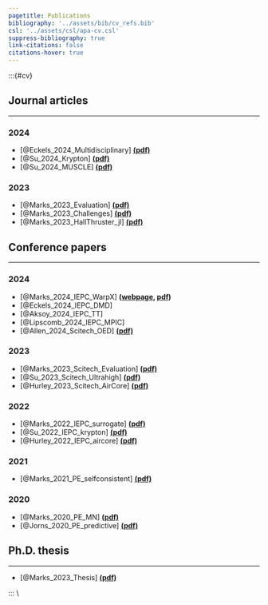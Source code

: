 ```yaml
---
pagetitle: Publications
bibliography: '../assets/bib/cv_refs.bib'
csl: '../assets/csl/apa-cv.csl'
suppress-bibliography: true
link-citations: false
citations-hover: true
---
```


:::{#cv}

## Journal articles

---

### 2024

- [@Eckels_2024_Multidisciplinary] **[(pdf)](files/eckels_2024_multidisciplinary.pdf)**
- [@Su_2024_Krypton] **[(pdf)](files/su_et_al_psst_2024_krypton.pdf)**
- [@Su_2024_MUSCLE] **[(pdf)](files/su_et_al_aiaa_2024_muscle.pdf)**

### 2023

- [@Marks_2023_Evaluation] **[(pdf)](files/marks_jorns_2023_joap_evaluation.pdf)**
- [@Marks_2023_Challenges] **[(pdf)](files/marks_jorns_2023_psst_challenges.pdf)**
- [@Marks_2023_HallThruster_jl] **[(pdf)](files/marks_schedler_jorns_2023_hallthruster_jl.pdf)**

## Conference papers

---

### 2024

- [@Marks_2024_IEPC_WarpX] **([webpage](content/iepc-2024.html), [pdf](files/Marks_T_IEPC_2024_WarpX.pdf))**
- [@Eckels_2024_IEPC_DMD]
- [@Aksoy_2024_IEPC_TT]
- [@Lipscomb_2024_IEPC_MPIC]
- [@Allen_2024_Scitech_OED] **[(pdf)](https://pepl.engin.umich.edu/pdf/AIAA_2024_allen-et-al.pdf)**

### 2023

- [@Marks_2023_Scitech_Evaluation] **[(pdf)](files/marks_2023_scitech_evalation.pdf)**
- [@Su_2023_Scitech_Ultrahigh] **[(pdf)](files/su_2023_scitech_ultrahigh.pdf)**
- [@Hurley_2023_Scitech_AirCore] **[(pdf)](https://pepl.engin.umich.edu/pdf/SciTech_2023_Hurley.pdf)**

### 2022

- [@Marks_2022_IEPC_surrogate] **[(pdf)](files/marks_2022_iepc_surrogate.pdf)**
- [@Su_2022_IEPC_krypton] **[(pdf)](https://pepl.engin.umich.edu/pdf/IEPC-2022-Su.pdf)**
- [@Hurley_2022_IEPC_aircore] **[(pdf)](https://pepl.engin.umich.edu/pdf/IEPC-2022-Hurley.pdf)**

### 2021

- [@Marks_2021_PE_selfconsistent]  **[(pdf)](files/marks_2021_pe_selfconsistent.pdf)**

### 2020

- [@Marks_2020_PE_MN] **[(pdf)](files/marks_2020_pe_mn.pdf)**
- [@Jorns_2020_PE_predictive] **[(pdf)](files/jorns_2020_pe_predictive.pdf)**


## Ph.D. thesis

---

- [@Marks_2023_Thesis] **[(pdf)](files/marks_phd_thesis_2023.pdf)**


:::
\
